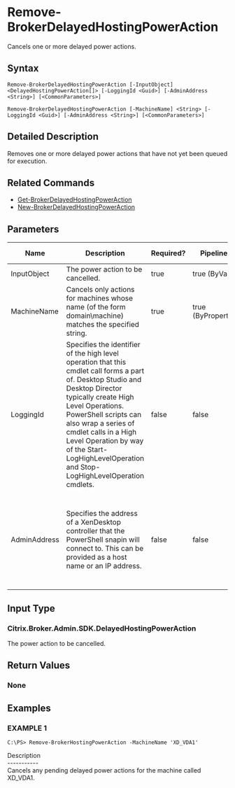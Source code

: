 ﻿# Remove-BrokerDelayedHostingPowerAction

   Cancels one or more delayed power actions.

## Syntax
```
Remove-BrokerDelayedHostingPowerAction [-InputObject] <DelayedHostingPowerAction[]> [-LoggingId <Guid>] [-AdminAddress <String>] [<CommonParameters>]

Remove-BrokerDelayedHostingPowerAction [-MachineName] <String> [-LoggingId <Guid>] [-AdminAddress <String>] [<CommonParameters>]
```

## Detailed Description
   Removes one or more delayed power actions that have not yet been queued for execution.

## Related Commands
  * [Get-BrokerDelayedHostingPowerAction](Get-BrokerDelayedHostingPowerAction.html)
  * [New-BrokerDelayedHostingPowerAction](New-BrokerDelayedHostingPowerAction.html)
## Parameters

| Name   | Description | Required? | Pipeline Input | Default Value |
| --- | --- | --- | --- | --- |
| InputObject | The power action to be cancelled. | true | true (ByValue) |  |
| MachineName | Cancels only actions for machines whose name (of the form domain\machine) matches the specified string. | true | true (ByPropertyName) |  |
| LoggingId | Specifies the identifier of the high level operation that this cmdlet call forms a part of. Desktop Studio and Desktop Director typically create High Level Operations. PowerShell scripts can also wrap a series of cmdlet calls in a High Level Operation by way of the Start-LogHighLevelOperation and Stop-LogHighLevelOperation cmdlets. | false | false |  |
| AdminAddress | Specifies the address of a XenDesktop controller that the PowerShell snapin will connect to. This can be provided as a host name or an IP address. | false | false | Localhost. Once a value is provided by any cmdlet, this value will become the default. |

## Input Type
### Citrix.Broker.Admin.SDK.DelayedHostingPowerAction
   The power action to be cancelled.
## Return Values
### None
   
## Examples

### EXAMPLE 1
```
C:\PS> Remove-BrokerHostingPowerAction -MachineName 'XD_VDA1'
```
   Description<br>-----------<br>Cancels any pending delayed power actions for the machine called XD_VDA1.
